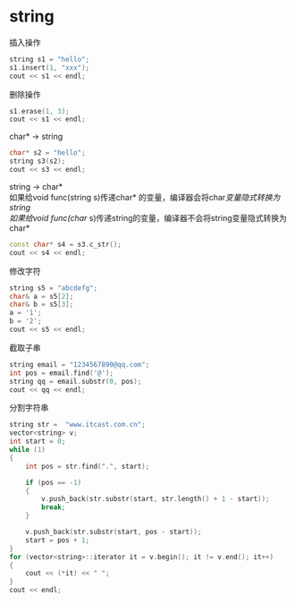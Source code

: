 # string  

插入操作

```c++
string s1 = "hello";
s1.insert(1, "xxx");
cout << s1 << endl;
```

删除操作  

```c++
s1.erase(1, 3);
cout << s1 << endl;
```

char* -> string  

```c++
char* s2 = "hello";
string s3(s2);
cout << s3 << endl;
```

string -> char*  
如果给void func(string s)传递char* 的变量，编译器会将char*变量隐式转换为string  
如果给void func(char* s)传递string的变量，编译器不会将string变量隐式转换为char*  

```c++
const char* s4 = s3.c_str();
cout << s4 << endl;
```

修改字符  

```c++
string s5 = "abcdefg";
char& a = s5[2];
char& b = s5[3];
a = '1';
b = '2';
cout << s5 << endl;
```

截取子串  

```c++
string email = "1234567890@qq.com";
int pos = email.find('@');
string qq = email.substr(0, pos);
cout << qq << endl;
```

分割字符串  

```c++
string str =  "www.itcast.com.cn";
vector<string> v;
int start = 0;
while (1)
{
    int pos = str.find(".", start);

    if (pos == -1)
    {
        v.push_back(str.substr(start, str.length() + 1 - start));
        break;
    }

    v.push_back(str.substr(start, pos - start));
    start = pos + 1;
}
for (vector<string>::iterator it = v.begin(); it != v.end(); it++)
{
    cout << (*it) << " ";
}
cout << endl;
```
